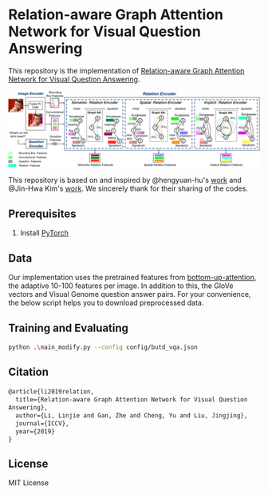 # Relation-aware Graph Attention Network for Visual Question Answering

This repository is the implementation of [Relation-aware Graph Attention Network for Visual Question Answering](https://arxiv.org/abs/1903.12314).

![Overview of ReGAT](misc/regat_overview.jpg)

This repository is based on and inspired by @hengyuan-hu's [work](https://github.com/hengyuan-hu/bottom-up-attention-vqa) and @Jin-Hwa Kim's [work](https://github.com/jnhwkim/ban-vqa). We sincerely thank for their sharing of the codes.

## Prerequisites

1. Install [PyTorch](http://pytorch.org/)

## Data

Our implementation uses the pretrained features from [bottom-up-attention](https://github.com/peteanderson80/bottom-up-attention), the adaptive 10-100 features per image. In addition to this, the GloVe vectors and Visual Genome question answer pairs. For your convenience, the below script helps you to download preprocessed data.

## Training and Evaluating

```bash
python .\main_modify.py --config config/butd_vqa.json
```

## Citation

```text
@article{li2019relation,
  title={Relation-aware Graph Attention Network for Visual Question Answering},
  author={Li, Linjie and Gan, Zhe and Cheng, Yu and Liu, Jingjing},
  journal={ICCV},
  year={2019}
}
```

## License

MIT License
